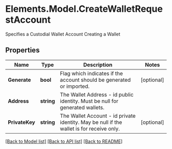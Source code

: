 # Elements.Model.CreateWalletRequestAccount
Specifies a Custodial Wallet Account Creating a Wallet

## Properties

Name | Type | Description | Notes
------------ | ------------- | ------------- | -------------
**Generate** | **bool** | Flag which indicates if the account should be generated or imported. | [optional] 
**Address** | **string** | The Wallet Address - id public identity. Must be null for generated wallets. | 
**PrivateKey** | **string** | The Wallet Account - id private identity. May be null if the wallet is for receive only. | [optional] 

[[Back to Model list]](../README.md#documentation-for-models) [[Back to API list]](../README.md#documentation-for-api-endpoints) [[Back to README]](../README.md)


